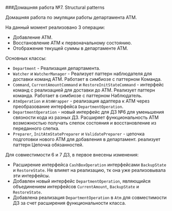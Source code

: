 ###Домашняя работа №7. Structural patterns

<p>Домашняя работа по эмуляции работы департамента АТМ.</p>
На данный момент реализовано 3 операции:

+ Добавление АТМ.
+ Восстановление АТМ к первоначальному состоянию. 
+ Отображение текущей суммы в департаменте АТМ.

Основных классы:
+ `Department` - Реализация департамента.
+ `Watcher` и `WatcherManager` - Реализует паттерн наблюдателя для доставки команд АТМ. Работает в симбиозе с паттерном Команда.
+ `Command`, `CurrentAmountCommand` и `RestoreInitStateCommand` - интерфейс команд с реализацией для доставки до АТМ. Реализует паттерн команда. Работает в симбиозе с паттерном Наблюдатель. 
+ `AtmOperation` и `AtmWrapper` - реализация адаптера к АТМ через преобразование интерфейса `DepartmentOperation`.
+ `DepartmentOperation` - новый интерфейс для ДЗ №6 для уменьшения связности кода из разных ДЗ. Расширяет функциональность АТМ возможностью получать слепок состояния и восстановление из переданного слепка.
+ `Preparer`, `InitAtmStatePreparer` и `ValidatePreparer` - цепочка подготовки нового АТМ для добавления в департамент. реализует паттерн Цепочка обязанностей.

Для совместимости 6 и 7 ДЗ, в первое внесены изменения:
+ Расширение интерфейса `CashBoxOperation` интерфейсами `BackupState` и `RestoreState`. Не влияет на реализацию, тк она уже реализовывала эти интерфейсы.
+ Добавлен новый интерфейс `DepartmentOperation`, являющийся объединением интерфейсов `CurrentAmount`, `BackupState` и `RestoreState`.
+ Добавлена реализация `DepartmentOperation` в `Atm` для совместимости ДЗ за счет расширения функциональности класса.

